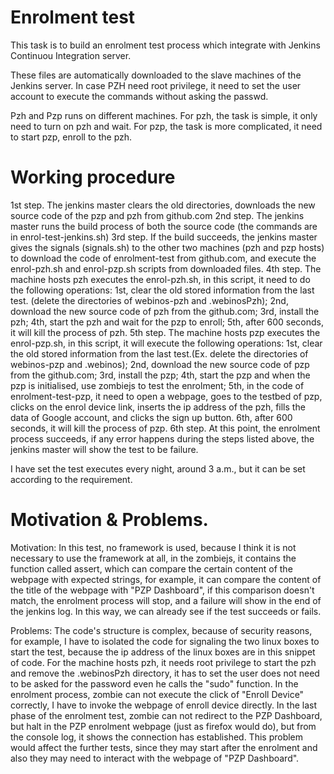 Enrolment test
===

This task is to build an enrolment test process which integrate with Jenkins Continuou Integration server.

These files are automatically downloaded to the slave machines of the Jenkins server. In case PZH need root privilege, it need to set the user account to execute the commands without asking the passwd. 

Pzh and Pzp runs on different machines.
For pzh, the task is simple, it only need to turn on pzh and wait.
For pzp, the task is more complicated, it need to start pzp, enroll to the pzh.

Working procedure
===
1st step. The jenkins master clears the old directories, downloads the new source code of the pzp and pzh from github.com
2nd step. The jenkins master runs the build process of both the source code
(the commands are in enrol-test-jenkins.sh)
3rd step. If the build succeeds, the jenkins master gives the signals (signals.sh) to the other two machines (pzh and pzp hosts) to download the code of enrolment-test from github.com, and execute the enrol-pzh.sh and enrol-pzp.sh scripts from downloaded files.
4th step. The machine hosts pzh executes the enrol-pzh.sh, in this script, it need to do the following operations:
    1st, clear the old stored information from the last test. (delete the directories of webinos-pzh and .webinosPzh);
    2nd, download the new source code of pzh from the github.com;
    3rd, install the pzh;
    4th, start the pzh and wait for the pzp to enroll;
    5th, after 600 seconds, it will kill the process of pzh.
5th step. The machine hosts pzp executes the enrol-pzp.sh, in this script, it will execute the following operations:
    1st, clear the old stored information from the last test.(Ex. delete the directories of webinos-pzp and .webinos);
    2nd, download the new source code of pzp from the github.com;
    3rd, install the pzp;
    4th, start the pzp and when the pzp is initialised, use zombiejs to test the enrolment;
    5th, in the code of enrolment-test-pzp, it need to open a webpage, goes to the testbed of pzp, clicks on the enrol device link, inserts the ip address of the pzh, fills the data of Google account, and clicks the sign up button. 
    6th, after 600 seconds, it will kill the process of pzp.
6th step. At this point, the enrolment process succeeds, if any error happens during the steps listed above, the jenkins master will show the test to be failure.

I have set the test executes every night, around 3 a.m., but it can be set according to the requirement.


Motivation & Problems.
===
Motivation:
	In this test, no framework is used, because I think it is not necessary to use the framework at all, in the zombiejs, it contains the function called assert, which can compare the certain content of the webpage with expected strings, for example, it can compare the content of the title of the webpage with "PZP Dashboard", if this comparison doesn't match, the enrolment process will stop, and a failure will show in the end of the jenkins log. In this way, we can already see if the test succeeds or fails.

Problems: 
	The code's structure is complex, because of security reasons, for example, I have to isolated the code for signaling the two linux boxes to start the test, because the ip address of the linux boxes are in this snippet of code. 
	For the machine hosts pzh, it needs root privilege to start the pzh and remove the .webinosPzh directory, it has to set the user does not need to be asked for the password even he calls the "sudo" function.
	In the enrolment process, zombie can not execute the click of "Enroll Device" correctly, I have to invoke the webpage of enroll device directly.
	In the last phase of the enrolment test, zombie can not redirect to the PZP Dashboard, but halt in the PZP enrolment webpage (just as firefox would do), but from the console log, it shows the connection has established. This problem would affect the further tests, since they may start after the enrolment and also they may need to interact with the webpage of "PZP Dashboard".
